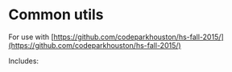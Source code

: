 # Common utils

For use with [https://github.com/codeparkhouston/hs-fall-2015/](https://github.com/codeparkhouston/hs-fall-2015/)

Includes: